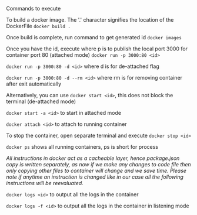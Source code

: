 Commands to execute

To build a docker image. The '.' character signifies the location of the DockerFile
`docker build .`

Once build is complete, run command to get generated id
`docker images`

Once you have the id, execute where p is to publish the local port 3000 for container port 80 (attached mode)
`docker run -p 3000:80 <id>`

`docker run -p 3000:80 -d <id>` where d is for de-attached flag

`docker run -p 3000:80 -d --rm <id>` where rm is for removing container after exit automatically

Alternatively, you can use `docker start <id>`, this does not block the terminal (de-attached mode)

`docker start -a <id>` to start in attached mode

`docker attach <id>` to attach to running container

To stop the container, open separate terminal and execute
`docker stop <id>`

`docker ps` shows all running containers, ps is short for process

*All instructions in docker act as a cacheable layer, hence package.json copy is written separately, as now if we make any changes to code file then only copying other files to container will change and we save time. Please note if anytime an instruction is changed like in our case all the following instructions will be reevaluated.*

`docker logs <id>` to output all the logs in the container

`docker logs -f <id>` to output all the logs in the container in listening mode